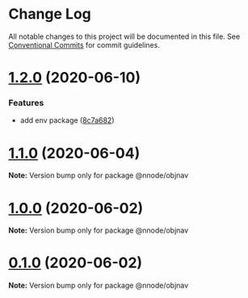 # Change Log

All notable changes to this project will be documented in this file.
See [Conventional Commits](https://conventionalcommits.org) for commit guidelines.

# [1.2.0](https://github.com/nativecode-dev/nativenode/compare/@nnode/objnav@1.1.0...@nnode/objnav@1.2.0) (2020-06-10)


### Features

* add env package ([8c7a682](https://github.com/nativecode-dev/nativenode/commit/8c7a682d2b3d0ad513d0610fecf365b4922d9ac6))





# [1.1.0](https://github.com/nativecode-dev/nativenode/compare/@nnode/objnav@1.1.0-next.2...@nnode/objnav@1.1.0) (2020-06-04)

**Note:** Version bump only for package @nnode/objnav





# [1.0.0](https://github.com/nativecode-dev/nativenode/compare/@nnode/objnav@1.0.0-next.0...@nnode/objnav@1.0.0) (2020-06-02)

**Note:** Version bump only for package @nnode/objnav





# [0.1.0](https://github.com/nativecode-dev/nativenode/compare/@nnode/objnav@0.1.0-next.4...@nnode/objnav@0.1.0) (2020-06-02)

**Note:** Version bump only for package @nnode/objnav
